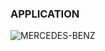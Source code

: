 ### APPLICATION  


<img src = "https://i.pinimg.com/originals/4c/42/37/4c4237b8b47e659993c20a123f19b0b3.jpg" alt = "MERCEDES-BENZ">